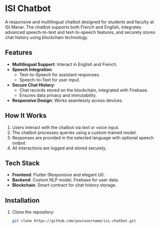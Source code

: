 # ISI Chatbot

A responsive and multilingual chatbot designed for students and faculty at ISI Manar. The chatbot supports both French and English, integrates advanced speech-to-text and text-to-speech features, and securely stores chat history using blockchain technology.

## Features
- **Multilingual Support**: Interact in English and French.
- **Speech Integration**: 
  - Text-to-Speech for assistant responses.
  - Speech-to-Text for user input.
- **Secure Chat History**: 
  - Chat records stored on the blockchain, integrated with Firebase.
  - Ensures data privacy and immutability.
- **Responsive Design**: Works seamlessly across devices.

## How It Works
1. Users interact with the chatbot via text or voice input.
2. The chatbot processes queries using a custom-trained model.
3. Responses are provided in the selected language with optional speech output.
4. All interactions are logged and stored securely.

## Tech Stack
- **Frontend**: Flutter (Responsive and elegant UI).
- **Backend**: Custom NLP model, Firebase for user data.
- **Blockchain**: Smart contract for chat history storage.

## Installation
1. Clone the repository:
   ```bash
   git clone https://github.com/yourusername/isi-chatbot.git
